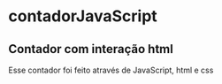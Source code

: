 # contadorJavaScript
## Contador com interação html 

Esse contador foi feito através de JavaScript, html e css
